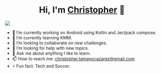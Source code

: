 <h1 align="center">Hi, I'm <a href="https://aristi.dev">Christopher</a> 👋</h1>
</div>
<img src="[https://i.imgur.com/weNbhGZ.png](https://github.com/chr1s4ng3l/chr1s4ng3l/blob/main/chr1s4ng3l-low-resolution-color-logo.png)">

- 🔭 I’m currently working on Android using Kotlin and Jectpack compose.
- 🌱 I’m currently learning KMM.
- 👯 I’m looking to collaborate on new challenges.
- 🤔 I’m looking for help with new topics.
- 💬 Ask me about anything I like to learn.
- 📫 How to reach me: christopher.tamayocazarez@gmail.com
- ⚡ Fun fact: Tech and Soccer.

